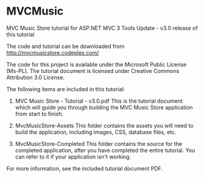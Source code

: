 # MVCMusic
MVC Music Store tutorial for ASP.NET MVC 3 Tools Update - v3.0 release of this tutorial

The code and tutorial can be downloaded from http://mvcmusicstore.codeplex.com/

The code for this project is available under the Microsoft Public License (Ms-PL). The tutorial document is licensed under Creative Commons Attribution 3.0 License.

The following items are included in this tutorial:
1. MVC Music Store - Tutorial - v3.0.pdf
This is the tutorial document which will guide you through building the MVC Music Store application from start to finish.

2. MvcMusicStore-Assets
This folder contains the assets you will need to build the application, including images, CSS, database files, etc.

3. MvcMusicStore-Completed
This folder contains the source for the completed application, after you have completed the entire tutorial. You can refer to it if your application isn't working.

For more information, see the included tutorial document PDF.
